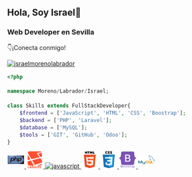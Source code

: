 ## Hola, Soy Israel👋
### Web Developer en Sevilla

<p>👇¡Conecta conmigo!</p>
<p>
  <a href="https://linkedin.com/in/israelmorenolabrador" target="blank" style='margin-right:4px'>
    <img src="https://raw.githubusercontent.com/rahuldkjain/github-profile-readme-generator/master/src/images/icons/Social/linked-in-alt.svg" alt="israelmorenolabrador" height="40" width="40" />
  </a>
</p>

```php
<?php

namespace Moreno/Labrador/Israel;

class Skills extends FullStackDeveloper{
    $frontend = ['JavaScript', 'HTML', 'CSS', 'Boostrap'];
    $backend = ['PHP', 'Laravel'];
    $database = ['MySQL'];
    $tools = ['GIT', 'GitHub', 'Odoo'];
}

```
  
<a href="https://www.php.net" target="_blank" rel="noreferrer"> 
  <img src="https://raw.githubusercontent.com/devicons/devicon/master/icons/php/php-original.svg" alt="php" width="40" height="40"/>
</a><a href="https://laravel.com/" target="_blank" rel="noreferrer">
  <img src="https://raw.githubusercontent.com/devicons/devicon/master/icons/laravel/laravel-plain-wordmark.svg" alt="laravel" width="40" height="40"/>
</a><a href="https://www.javascript.com/" target="_blank" rel="noreferrer"> 
  <img src="https://upload.wikimedia.org/wikipedia/commons/6/6a/JavaScript-logo.png" alt="javascript" width="40" height="40"/>
</a><a href="https://www.w3.org/html/" target="_blank" rel="noreferrer"> 
  <img src="https://raw.githubusercontent.com/devicons/devicon/master/icons/html5/html5-original-wordmark.svg" alt="html5" width="40" height="40"/>
</a><a href="https://www.w3schools.com/css/" target="_blank" rel="noreferrer"> 
  <img src="https://raw.githubusercontent.com/devicons/devicon/master/icons/css3/css3-original-wordmark.svg" alt="css3" width="40" height="40"/>
</a><a href="https://getbootstrap.com" target="_blank" rel="noreferrer">
  <img src="https://raw.githubusercontent.com/devicons/devicon/master/icons/bootstrap/bootstrap-plain-wordmark.svg" alt="bootstrap" width="40" height="40"/>
</a><a href="https://www.mysql.com/" target="_blank" rel="noreferrer"> 
  <img src="https://raw.githubusercontent.com/devicons/devicon/master/icons/mysql/mysql-original-wordmark.svg" alt="mysql" width="40" height="40"/>
</a>


